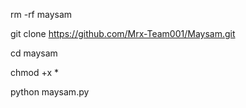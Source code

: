 rm -rf maysam

git clone https://github.com/Mrx-Team001/Maysam.git

cd maysam

chmod +x *

python maysam.py
